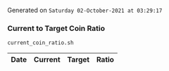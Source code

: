 Generated on `Saturday 02-October-2021 at 03:29:17`

### Current to Target Coin Ratio
`current_coin_ratio.sh`

Date|Current|Target|Ratio
---|---|---|---
